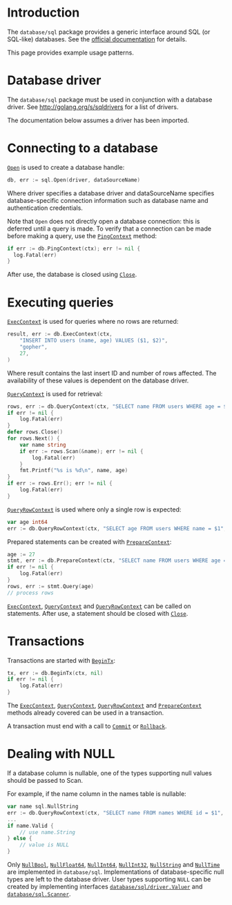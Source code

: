 # Introduction

The `database/sql` package provides a generic interface around SQL (or SQL-like) databases. See the [official documentation](https://golang.org/pkg/database/sql/) for details.

This page provides example usage patterns.

# Database driver

The `database/sql` package must be used in conjunction with a database driver.
See http://golang.org/s/sqldrivers for a list of drivers.

The documentation below assumes a driver has been imported.

# Connecting to a database

[`Open`](https://golang.org/pkg/database/sql/#Open)
 is used to create a database handle:

```go
db, err := sql.Open(driver, dataSourceName)
```

Where driver specifies a database driver and dataSourceName
specifies database-specific connection information
such as database name and authentication credentials.

Note that `Open` does not directly open a database connection: this is deferred
until a query is made. To verify that a connection can be made
before making a query, use the
[`PingContext`](https://golang.org/pkg/database/sql/#DB.PingContext)
method:

```go
if err := db.PingContext(ctx); err != nil {
  log.Fatal(err)
}
```

After use, the database is closed using [`Close`](https://golang.org/pkg/database/sql/#DB.Close).

# Executing queries

[`ExecContext`](https://golang.org/pkg/database/sql/#DB.ExecContext)
is used for queries where no rows are returned:

```go
result, err := db.ExecContext(ctx,
	"INSERT INTO users (name, age) VALUES ($1, $2)",
	"gopher",
	27,
)
```

Where result contains the last insert ID and number of
rows affected. The availability of these values is dependent on
the database driver.

[`QueryContext`](https://golang.org/pkg/database/sql/#DB.QueryContext)
is used for retrieval:

```go
rows, err := db.QueryContext(ctx, "SELECT name FROM users WHERE age = $1", age)
if err != nil {
	log.Fatal(err)
}
defer rows.Close()
for rows.Next() {
	var name string
	if err := rows.Scan(&name); err != nil {
		log.Fatal(err)
	}
	fmt.Printf("%s is %d\n", name, age)
}
if err := rows.Err(); err != nil {
	log.Fatal(err)
}
```

[`QueryRowContext`](https://golang.org/pkg/database/sql/#DB.QueryRowContext)
is used where only a single row is expected:

```go
var age int64
err := db.QueryRowContext(ctx, "SELECT age FROM users WHERE name = $1", name).Scan(&age)
```

Prepared statements can be created with [`PrepareContext`](https://golang.org/pkg/database/sql/#DB.PrepareContext):

```go
age := 27
stmt, err := db.PrepareContext(ctx, "SELECT name FROM users WHERE age = $1")
if err != nil {
	log.Fatal(err)
}
rows, err := stmt.Query(age)
// process rows
```

[`ExecContext`](https://golang.org/pkg/database/sql/#Stmt.ExecContext), [`QueryContext`](https://golang.org/pkg/database/sql/#Stmt.QueryContext) and [`QueryRowContext`](https://golang.org/pkg/database/sql/#Stmt.QueryContext) can be called on statements. After use, a
statement should be closed with [`Close`](https://golang.org/pkg/database/sql/#Stmt.Close).

# Transactions

Transactions are started with [`BeginTx`](https://golang.org/pkg/database/sql/#DB.BeginTx):

```go
tx, err := db.BeginTx(ctx, nil)
if err != nil {
	log.Fatal(err)
}
```

The [`ExecContext`](https://golang.org/pkg/database/sql/#Tx.ExecContext), [`QueryContext`](https://golang.org/pkg/database/sql/#Tx.QueryContext), [`QueryRowContext`](https://golang.org/pkg/database/sql/#Tx.QueryRowContext) and [`PrepareContext`](https://golang.org/pkg/database/sql/#Tx.PrepareContext) methods already covered can be
used in a transaction.

A transaction must end with a call to [`Commit`](https://golang.org/pkg/database/sql/#Tx.Commit) or [`Rollback`](https://golang.org/pkg/database/sql/#Tx.Rollback).

# Dealing with NULL

If a database column is nullable, one of the types supporting null values should be passed to Scan.

For example, if the name column in the names table is nullable:

```go
var name sql.NullString
err := db.QueryRowContext(ctx, "SELECT name FROM names WHERE id = $1", id).Scan(&name)
...
if name.Valid {
	// use name.String
} else {
	// value is NULL
}
```

Only [`NullBool`](https://golang.org/pkg/database/sql/#NullBool), [`NullFloat64`](https://golang.org/pkg/database/sql/#NullFloat64), [`NullInt64`](https://golang.org/pkg/database/sql/#NullInt64), [`NullInt32`](https://golang.org/pkg/database/sql/#NullInt32), [`NullString`](https://golang.org/pkg/database/sql/#NullString) and [`NullTime`](https://golang.org/pkg/database/sql/#NullTime) are implemented in
`database/sql`. Implementations of database-specific null types are left
to the database driver. User types supporting `NULL` can be created by implementing interfaces [`database/sql/driver.Valuer`](https://golang.org/pkg/database/sql/driver/#Valuer) and [`database/sql.Scanner`](https://golang.org/pkg/database/sql/#Scanner).